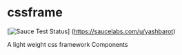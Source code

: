 # cssframe

[![Sauce Test Status](https://saucelabs.com/browser-matrix/yashbarot.svg)] (https://saucelabs.com/u/yashbarot)

A light weight css framework Components